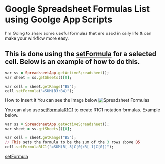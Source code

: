 # Google Spreadsheet Formulas List using Goolge App Scripts

I'm Going to share some useful formulas that are used in daily life & can make your wirkflow more easy.

## This is done using the [setFormula](https://developers.google.com/apps-script/reference/spreadsheet/range#setFormula(String)) for a selected cell. Below is an example of how to do this.
```ruby
var ss = SpreadsheetApp.getActiveSpreadsheet();
var sheet = ss.getSheets()[0];

var cell = sheet.getRange("B5");
cell.setFormula("=SUM(B3:B4)");
```

How to Insert it You can see the Image below
![Spreadsheet Formulas](https://i.imgur.com/VuMmDAb.jpg "Formulas by Sarmad Gardezi")

You can also use [setFormulaR1C1](https://developers.google.com/apps-script/reference/spreadsheet/range#setFormulaR1C1(String)) to create R1C1 notation formulas. Example below.
```ruby
var ss = SpreadsheetApp.getActiveSpreadsheet();
var sheet = ss.getSheets()[0];

var cell = sheet.getRange("B5");
// This sets the formula to be the sum of the 3 rows above B5
cell.setFormulaR1C1("=SUM(R[-3]C[0]:R[-1]C[0])");
```

[setFormula](https://developers.google.com/apps-script/reference/spreadsheet/range#setFormula(String))
